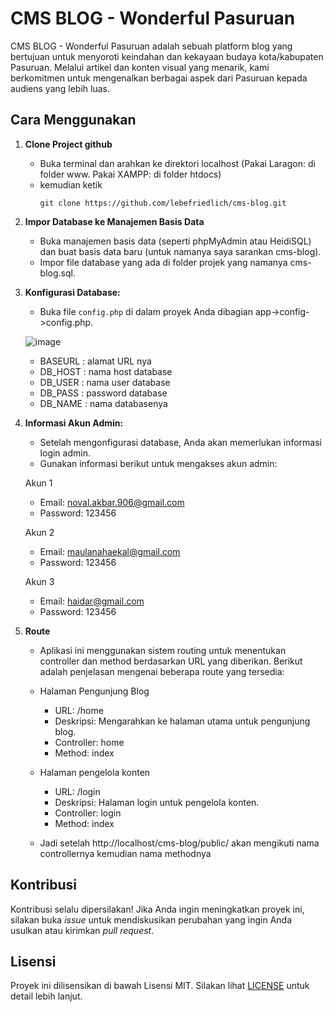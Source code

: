 # CMS BLOG - Wonderful Pasuruan

CMS BLOG - Wonderful Pasuruan adalah sebuah platform blog yang bertujuan untuk menyoroti keindahan dan kekayaan budaya kota/kabupaten Pasuruan. Melalui artikel dan konten visual yang menarik, kami berkomitmen untuk mengenalkan berbagai aspek dari Pasuruan kepada audiens yang lebih luas.

## Cara Menggunakan

1. **Clone Project github**
   - Buka terminal dan arahkan ke direktori localhost (Pakai Laragon: di folder www. Pakai XAMPP: di folder htdocs)
   - kemudian ketik
     ```
     git clone https://github.com/lebefriedlich/cms-blog.git
     ```
    
2. **Impor Database ke Manajemen Basis Data**
   - Buka manajemen basis data (seperti phpMyAdmin atau HeidiSQL) dan buat basis data baru (untuk namanya saya sarankan cms-blog).
   - Impor file database yang ada di folder projek yang namanya cms-blog.sql.
     
4. **Konfigurasi Database:**
   - Buka file `config.php` di dalam proyek Anda dibagian app->config->config.php.
     
   ![image](https://github.com/lebefriedlich/cms-blog/assets/117328752/1b9bf902-9729-4f9b-ae34-085bd4ee0a3c)

   - BASEURL : alamat URL nya
   - DB_HOST : nama host database
   - DB_USER : nama user database
   - DB_PASS : password database
   - DB_NAME : nama databasenya

5. **Informasi Akun Admin:**
   - Setelah mengonfigurasi database, Anda akan memerlukan informasi login admin.
   - Gunakan informasi berikut untuk mengakses akun admin:

   Akun 1
   - Email: noval.akbar.906@gmail.com
   - Password: 123456
  
   Akun 2
   - Email: maulanahaekal@gmail.com
   - Password: 123456
  
   Akun 3
   - Email: haidar@gmail.com
   - Password: 123456

6. **Route**
   - Aplikasi ini menggunakan sistem routing untuk menentukan controller dan method berdasarkan URL yang diberikan. Berikut adalah penjelasan mengenai beberapa route yang tersedia:
   
   - Halaman Pengunjung Blog
        - URL: /home
        - Deskripsi: Mengarahkan ke halaman utama untuk pengunjung blog.
        - Controller: home
        - Method: index
   
   - Halaman pengelola konten
        - URL: /login
        - Deskripsi: Halaman login untuk pengelola konten.
        - Controller: login
        - Method: index

   - Jadi setelah http://localhost/cms-blog/public/ akan mengikuti nama controllernya kemudian nama methodnya
      
## Kontribusi
Kontribusi selalu dipersilakan! Jika Anda ingin meningkatkan proyek ini, silakan buka *issue* untuk mendiskusikan perubahan yang ingin Anda usulkan atau kirimkan *pull request*.

## Lisensi
Proyek ini dilisensikan di bawah Lisensi MIT. Silakan lihat [LICENSE](LICENSE) untuk detail lebih lanjut.

